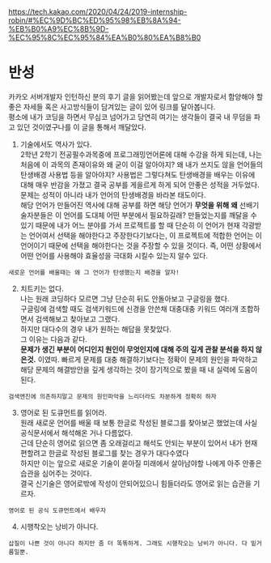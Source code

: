 https://tech.kakao.com/2020/04/24/2019-internship-robin/#%EC%9D%BC%ED%95%98%EB%8A%94-%EB%B0%A9%EC%8B%9D-%EC%95%8C%EC%95%84%EA%B0%80%EA%B8%B0

# 반성
카카오 서버개발자 인턴하신 분의 후기 글을 읽어봤는데 앞으로 개발자로서 함양해야 할 좋은 자세들 혹은 사고방식들이 담겨있는 글이 있어 링크를 달아봅니다.     
평소에 내가 코딩을 하면서 무심코 넘어가고 당연히 여기는 생각들이 결국 내 무덤을 파고 있던 것이였구나를 이 글을 통해서 깨달았다.   

1.  기술에서도 역사가 있다.   
2학년 2학기 전공필수과목중에 프로그래밍언어론에 대해 수강을 하게 되는데, 나는 처음에 이 과목의 존재이유와 왜 굳이 이걸 알아야지? 왜 내가 쓰지도 않을 언어들의 탄생배경 사용법 등을 알아야지? 사용법은 그렇다쳐도 탄생배경을 배우는 이유에 대해 매우 반감을 가졌고 결국 공부를 게을르게 하게 되어 안좋은 성적을 거두었다. 문제는 성적이 아니라 내가 언어의 탄생배경을 바라본 태도이다.   
해당 언어가 만들어진 역사에 대해 공부를 하면 해당 언어가 __무엇을 위해__ __왜__ 선배기술자분들은 이 언어를 도대체 어떤 부분에서 필요하길래? 만들었는지를 깨달을 수 있기 때문에 내가 어느 분야를 가서 프로젝트를 할 때 단순히 이 언어가 현재 각광받는 언어여서 선택을 해야한다고 주장한다기보다는, 이 프로젝트에 적합한 언어는 이 언어이기 때문에 선택을 해야한다는 것을 주장할 수 있을 것이다. 즉, 어떤 상황에서 어떤 언어를 사용해야 효율성을 극대화 시킬수 있는지 알수 있다.  
```
새로운 언어를 배울때는 왜 그 언어가 탄생했는지 배경을 알자!
```
2. 치트키는 없다.   
나는 원래 코딩하다 모르면 그냥 단순히 뒤도 안돌아보고 구글링을 했다.   
구글링에 검색할 때도 검색키워드에 신경을 안쓴채 대충대충 키워드 여러개 조합하면서 검색해보고 찾아보고 그랬다.   
하지만 대다수의 경우 내가 원하는 해답을 못찾았다.   
그 이유는 다음과 같다.   
__문제가 생긴 부분이 어디인지 원인이 무엇인지에 대해 주의 깊게 관찰 분석을 하지 않은것.__ 이였따. 빠르게 문제를 대충 해결하기보다는
정확이 문제의 원인을 파악하고 해당 문제의 해결방안을 깊게 생각하는 것이 장기적으로 봤을 때 내 실력에 도움이된다.   
```
검색엔진에 의존하지말고 문제의 원인파악을 느리더라도 차분하게 정확히 하자
```

3. 영어로 된 도큐먼트를 읽어라.   
원래 새로운 언어를 배울 때 보통 한글로 작성된 블로그를 찾아보곤 했었는데 사실 공식문서에서 해석해온 거나 다름없다.   
근데 단순히 영어로 읽으면 좀 오래걸리고 해석도 안되는 부분이 있어서 내가 현재 편할려고 한글로 작성된 블로그를 찾는 경우가 대다수였다   
하지만 이는 앞으로 새로운 기술이 쏟아질 미래에서 살아남야할 나에게 아주 안좋은 습관을 심어주는 것이다.   
결국 신기술은 영어로밖에 작성이 안되어있으니 힘들더라도 영어로 읽는 습관을 기르자.   
```
영어로 된 공식 도큐먼트에서 배우자
```

4. 시행착오는 낭비가 아니다.
```
삽질이 나쁜 것이 아니다 하지만 좀 더 똑똒하게. 그래도 시행착오는 낭비가 아니다. 다 밑거름일뿐.
```
